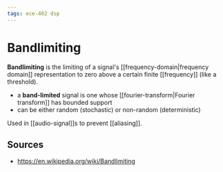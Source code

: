 ```yaml
---
tags: ece-402 dsp
---
```


# Bandlimiting

**Bandlimiting** is the limiting of a signal's [[frequency-domain|frequency domain]] representation to zero above a certain finite [[frequency]] (like a threshold).

- a **band-limited** signal is one whose [[fourier-transform|Fourier transform]] has bounded support
- can be either random (stochastic) or non-random (deterministic)

Used in [[audio-signal]]s to prevent [[aliasing]].

## Sources

- <https://en.wikipedia.org/wiki/Bandlimiting>
